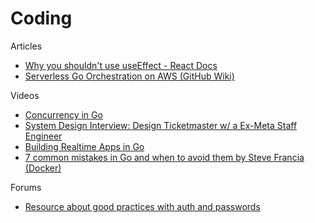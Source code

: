 # Coding

Articles

- [Why you shouldn't use useEffect - React Docs](https://react.dev/learn/you-might-not-need-an-effect)
- [Serverless Go Orchestration on AWS (GitHub Wiki)](https://github.com/jboursiquot/serverless-go-orchestration-on-aws-course/wiki)

Videos

- [Concurrency in Go](https://www.youtube.com/watch?v=LvgVSSpwND8)
- [System Design Interview: Design Ticketmaster w/ a Ex-Meta Staff Engineer](https://www.youtube.com/watch?v=fhdPyoO6aXI)
- [Building Realtime Apps in Go](https://www.youtube.com/watch?v=3qGxVYJF3IU&t=867s)
- [7 common mistakes in Go and when to avoid them by Steve Francia (Docker)](https://www.youtube.com/watch?v=29LLRKIL_TI)

Forums

- [Resource about good practices with auth and passwords](https://www.reddit.com/r/node/comments/174jrvb/comment/k49s7r9/)
